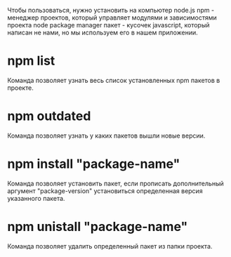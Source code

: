 Чтобы пользоваться, нужно установить на компьютер node.js
npm - менеджер проектов, который управляет модулями и зависимостями проекта
node package manager 
пакет - кусочек javascript, который написан не нами, но мы используем его в нашем приложении.
# npm list
Команда позволяет узнать весь список установленных npm пакетов в проекте.
# npm outdated
Команда позволяет узнать у каких пакетов вышли новые версии.
# npm install "package-name"
Команда позволяет установить пакет, если прописать дополнительный аргумент "package-version" установиться определенная версия указанного пакета.
# npm unistall "package-name"
Команда позволяет удалить определенный пакет из папки проекта.